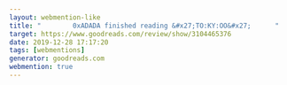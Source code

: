 ```yaml
---
layout: webmention-like
title: "        0xADADA finished reading &#x27;TO:KY:OO&#x27;      "
target: https://www.goodreads.com/review/show/3104465376
date: 2019-12-28 17:17:20
tags: [webmentions]
generator: goodreads.com
webmention: true
---
```

